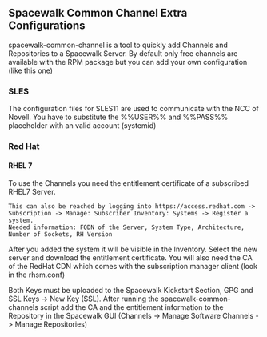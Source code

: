 ## Spacewalk Common Channel Extra Configurations
spacewalk-common-channel is a tool to quickly add Channels and Repositories to a Spacewalk Server. By default only free channels are available with the RPM package but you can add your own configuration (like this one)


### SLES 
The configuration files for SLES11 are used to communicate with the NCC of Novell. You have to substitute the %%USER%% and %%PASS%% placeholder with an valid account (systemid)

### Red Hat

#### RHEL 7
To use the Channels you need the entitlement certificate of a subscribed RHEL7 Server.

```
This can also be reached by logging into https://access.redhat.com -> Subscription -> Manage: Subscriber Inventory: Systems -> Register a system.
Needed information: FQDN of the Server, System Type, Architecture, Number of Sockets, RH Version
```

After you added the system it will be visible in the Inventory. Select the new server and download the entitlement certificate. You will also need the CA of the RedHat CDN which comes with the subscription manager client (look in the rhsm.conf)

Both Keys must be uploaded to the Spacewalk Kickstart Section, GPG and SSL Keys -> New Key (SSL). After running the spacewalk-common-channels script add the CA and the entitlement information to the Repository in the Spacewalk GUI (Channels -> Manage Software Channels -> Manage Repositories)


